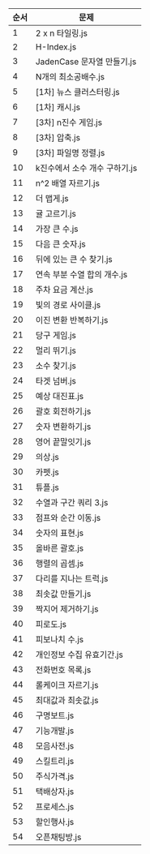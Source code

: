 | 순서 | 문제 |
|-------|-----------|
| 1 | 2 x n 타일링.js |
| 2 | H-Index.js |
| 3 | JadenCase 문자열 만들기.js |
| 4 | N개의 최소공배수.js |
| 5 | [1차] 뉴스 클러스터링.js |
| 6 | [1차] 캐시.js |
| 7 | [3차] n진수 게임.js |
| 8 | [3차] 압축.js |
| 9 | [3차] 파일명 정렬.js |
| 10 | k진수에서 소수 개수 구하기.js |
| 11 | n^2 배열 자르기.js |
| 12 | 더 맵게.js |
| 13 | 귤 고르기.js |
| 14 | 가장 큰 수.js |
| 15 | 다음 큰 숫자.js |
| 16 | 뒤에 있는 큰 수 찾기.js |
| 17 | 연속 부분 수열 합의 개수.js |
| 18 | 주차 요금 계산.js |
| 19 | 빛의 경로 사이클.js |
| 20 | 이진 변환 반복하기.js |
| 21 | 당구 게임.js |
| 22 | 멀리 뛰기.js |
| 23 | 소수 찾기.js |
| 24 | 타겟 넘버.js |
| 25 | 예상 대진표.js |
| 26 | 괄호 회전하기.js |
| 27 | 숫자 변환하기.js |
| 28 | 영어 끝말잇기.js |
| 29 | 의상.js |
| 30 | 카펫.js |
| 31 | 튜플.js |
| 32 | 수열과 구간 쿼리 3.js |
| 33 | 점프와 순간 이동.js |
| 34 | 숫자의 표현.js |
| 35 | 올바른 괄호.js |
| 36 | 행렬의 곱셈.js |
| 37 | 다리를 지나는 트럭.js |
| 38 | 최솟값 만들기.js |
| 39 | 짝지어 제거하기.js |
| 40 | 피로도.js |
| 41 | 피보나치 수.js |
| 42 | 개인정보 수집 유효기간.js |
| 43 | 전화번호 목록.js |
| 44 | 롤케이크 자르기.js |
| 45 | 최대값과 최솟값.js |
| 46 | 구명보트.js |
| 47 | 기능개발.js |
| 48 | 모음사전.js |
| 49 | 스킬트리.js |
| 50 | 주식가격.js |
| 51 | 택배상자.js |
| 52 | 프로세스.js |
| 53 | 할인행사.js |
| 54 | 오픈채팅방.js |
